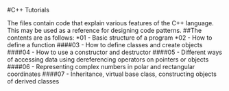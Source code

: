 #C++ Tutorials

The files contain code that explain various features of the C++ language. This may be used as a reference for designing code patterns.
##The contents are as follows:
*01 - Basic structure of a program
*02 - How to define a function
####03 - How to define classes and create objects
####04 - How to use a constructor and destructor
####05 - Different ways of accessing data using dereferencing operators on pointers or objects
####06 - Representing complex numbers in polar and rectangular coordinates
####07 - Inheritance, virtual base class, constructing objects of derived classes
